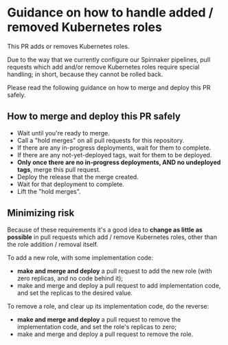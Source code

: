 # Guidance on how to handle added / removed Kubernetes roles

This PR adds or removes Kubernetes roles.

Due to the way that we currently configure our Spinnaker pipelines,
pull requests which add and/or remove Kubernetes roles require special handling;
in short, because they cannot be rolled back.

Please read the following guidance on how to merge and deploy this PR safely.

## How to merge and deploy this PR safely

* Wait until you're ready to merge.
* Call a "hold merges" on all pull requests for this repository.
* If there are any in-progress deployments, wait for them to complete.
* If there are any not-yet-deployed tags, wait for them to be deployed.
* **Only once there are no in-progress deployments, AND no undeployed tags**, merge this pull request.
* Deploy the release that the merge created.
* Wait for that deployment to complete.
* Lift the "hold merges".

## Minimizing risk

Because of these requirements it's a good idea to **change as little as possible**
in pull requests which add / remove Kubernetes roles, other than the role addition / removal itself.

To add a new role, with some implementation code:

- **make and merge and deploy** a pull request to add the new role (with zero replicas, and no code behind it);
- make and merge and deploy a pull request to add implementation code, and set the replicas to the desired value.

To remove a role, and clear up its implementation code, do the reverse:
 
  - **make and merge and deploy** a pull request to remove the implementation code, and set the role's replicas to zero;
  - make and merge and deploy a pull request to remove the role.
